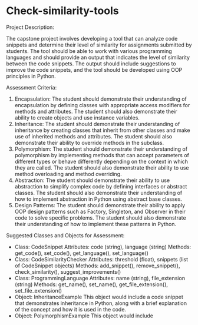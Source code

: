 # Check-similarity-tools
Project Description:

The capstone project involves developing a tool that can analyze code snippets and determine their level of similarity for assignments submitted by students. The tool should be able to work with various programming languages and should provide an output that indicates the level of similarity between the code snippets. The output should include suggestions to improve the code snippets, and the tool should be developed using OOP principles in Python.

Assessment Criteria:

1. Encapsulation: The student should demonstrate their understanding of encapsulation by defining classes with appropriate access modifiers for methods and attributes. The student should also demonstrate their ability to create objects and use instance variables.
2. Inheritance: The student should demonstrate their understanding of inheritance by creating classes that inherit from other classes and make use of inherited methods and attributes. The student should also demonstrate their ability to override methods in the subclass.
3. Polymorphism: The student should demonstrate their understanding of polymorphism by implementing methods that can accept parameters of different types or behave differently depending on the context in which they are called. The student should also demonstrate their ability to use method overloading and method overriding.
4. Abstraction: The student should demonstrate their ability to use abstraction to simplify complex code by defining interfaces or abstract classes. The student should also demonstrate their understanding of how to implement abstraction in Python using abstract base classes.
5. Design Patterns: The student should demonstrate their ability to apply OOP design patterns such as Factory, Singleton, and Observer in their code to solve specific problems. The student should also demonstrate their understanding of how to implement these patterns in Python.

Suggested Classes and Objects for Assessment:

- Class: CodeSnippet Attributes: code (string), language (string) Methods: get_code(), set_code(), get_language(), set_language()
- Class: CodeSimilarityChecker Attributes: threshold (float), snippets (list of CodeSnippet objects) Methods: add_snippet(), remove_snippet(), check_similarity(), suggest_improvements()
- Class: ProgrammingLanguage Attributes: name (string), file_extension (string) Methods: get_name(), set_name(), get_file_extension(), set_file_extension()
- Object: InheritanceExample This object would include a code snippet that demonstrates inheritance in Python, along with a brief explanation of the concept and how it is used in the code.
- Object: PolymorphismExample This object would include
